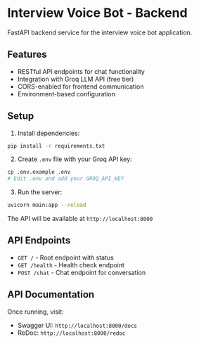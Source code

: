# Interview Voice Bot - Backend

FastAPI backend service for the interview voice bot application.

## Features

- RESTful API endpoints for chat functionality
- Integration with Groq LLM API (free tier)
- CORS-enabled for frontend communication
- Environment-based configuration

## Setup

1. Install dependencies:
```bash
pip install -r requirements.txt
```

2. Create `.env` file with your Groq API key:
```bash
cp .env.example .env
# Edit .env and add your GROQ_API_KEY
```

3. Run the server:
```bash
uvicorn main:app --reload
```

The API will be available at `http://localhost:8000`

## API Endpoints

- `GET /` - Root endpoint with status
- `GET /health` - Health check endpoint
- `POST /chat` - Chat endpoint for conversation

## API Documentation

Once running, visit:
- Swagger UI: `http://localhost:8000/docs`
- ReDoc: `http://localhost:8000/redoc`

